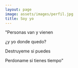 ```yaml
---
layout: page
image: assets/images/perfil.jpg
title: Soy yo
---
```


"Personas van y vienen

¿y yo donde quedo?

Destruyeme si puedes

Perdoname si tienes tiempo"
